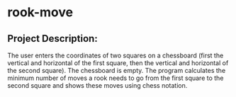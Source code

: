 # rook-move

## Project Description:

The user enters the coordinates of two squares on a chessboard (first the vertical and horizontal of the first square, then the vertical and horizontal of the second square). The chessboard is empty. The program calculates the minimum number of moves a rook needs to go from the first square to the second square and shows these moves using chess notation.
